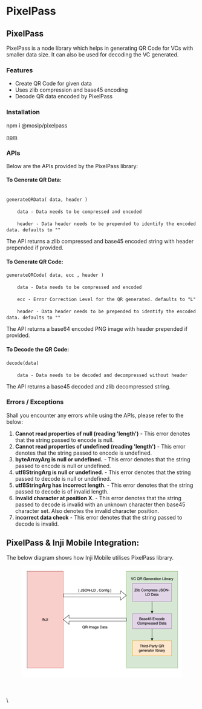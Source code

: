 # PixelPass

## PixelPass

PixelPass is a node library which helps in generating QR Code for VCs with smaller data size. It can also be used for decoding the VC generated.

### Features

* Create QR Code for given data
* Uses zlib compression and base45 encoding
* Decode QR data encoded by PixelPass

### Installation

npm i @mosip/pixelpass

[npm](https://www.npmjs.com/package/@mosip/pixelpass)

### APIs

Below are the APIs provided by the PixelPass library:

#### To Generate QR Data:

```

generateQRData( data, header )

    data - Data needs to be compressed and encoded

    header - Data header needs to be prepended to identify the encoded data. defaults to ""
```

The API returns a zlib compressed and base45 encoded string with header prepended if provided.

#### To Generate QR Code:



```
generateQRCode( data, ecc , header )

    data - Data needs to be compressed and encoded

    ecc - Error Correction Level for the QR generated. defaults to "L"

    header - Data header needs to be prepended to identify the encoded data. defaults to ""
```

The API returns a base64 encoded PNG image with header prepended if provided.

#### To Decode the QR Code:

```
decode(data)

    data - Data needs to be decoded and decompressed without header
```

The API returns a base45 decoded and zlib decompressed string.

### Errors / Exceptions

Shall you encounter any errors while using the APIs, please refer to the below:

1. **Cannot read properties of null (reading 'length')** - This error denotes that the string passed to encode is null.&#x20;
2. **Cannot read properties of undefined (reading 'length')** - This error denotes that the string passed to encode is undefined.&#x20;
3. **byteArrayArg is null or undefined.** - This error denotes that the string passed to encode is null or undefined.&#x20;
4. **utf8StringArg is null or undefined**. - This error denotes that the string passed to decode is null or undefined.&#x20;
5. **utf8StringArg has incorrect length**. - This error denotes that the string passed to decode is of invalid length.&#x20;
6. **Invalid character at position X**. - This error denotes that the string passed to decode is invalid with an unknown character then base45 character set. Also denotes the invalid character position.&#x20;
7. **incorrect data check** - This error denotes that the string passed to decode is invalid.

## PixelPass & Inji Mobile Integration:

The below diagram shows how Inji Mobile utilises PixelPass library.

<figure><img src="../../.gitbook/assets/inji_mobile_wallet_integration_guides_pixel_pass_1.png" alt=""><figcaption></figcaption></figure>



\
\
\


